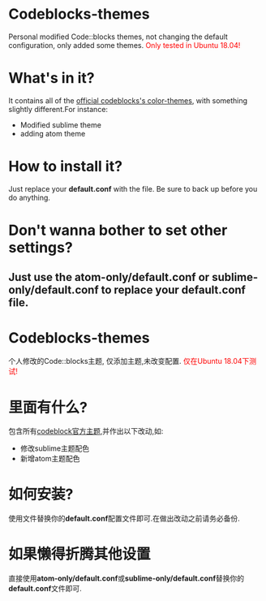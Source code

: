 # Codeblocks-themes
Personal modified Code::blocks themes, not changing the default configuration, only added some themes.
<font color = red>Only tested in Ubuntu 18.04!</font>
# What's in it?
It contains all of the [official codeblocks's color-themes](http://wiki.codeblocks.org/index.php?title=Syntax_highlighting_custom_colour_themes), with something slightly different.For instance:
- Modified sublime theme
- adding atom theme
# How to install it?
Just replace your **default.conf** with the file. Be sure to back up before you do anything.
# Don't wanna bother to set other settings?
Just use the **atom-only/default.conf** or **sublime-only/default.conf** to replace your **default.conf** file.
---
# Codeblocks-themes
个人修改的Code::blocks主题, 仅添加主题,未改变配置.
<font color = red>仅在Ubuntu 18.04下测试!</font>
# 里面有什么?
包含所有[codeblock官方主题](http://wiki.codeblocks.org/index.php?title=Syntax_highlighting_custom_colour_themes),并作出以下改动,如:
- 修改sublime主题配色
- 新增atom主题配色
# 如何安装?
使用文件替换你的**default.conf**配置文件即可.在做出改动之前请务必备份.
# 如果懒得折腾其他设置
直接使用**atom-only/default.conf**或**sublime-only/default.conf**替换你的**default.conf**文件即可.
